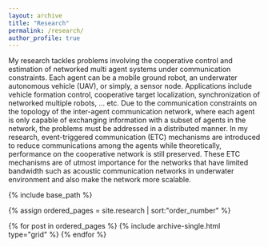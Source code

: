 ```yaml
---
layout: archive
title: "Research"
permalink: /research/
author_profile: true
---
```


My research tackles problems involving the cooperative control and estimation of networked multi agent systems under communication constraints. Each agent can be a mobile ground robot, an underwater autonomous vehicle (UAV), or simply, a sensor node. Applications include vehicle formation control, cooperative target localization, synchronization of networked multiple robots, ... etc. Due to the communication constraints on the topology of the inter-agent communication network, where each agent is only capable of exchanging information with a subset of agents in the network, the problems must be addressed in a distributed manner. In my research, event-triggered communication (ETC) mechanisms are introduced to reduce communications among the agents while theoretically, performance on the cooperative network is still preserved. These ETC mechanisms are of utmost importance for the networks that have limited bandwidth such as acoustic communication networks in underwater environment and also make the network more scalable.  

<nbsp>

{% include base_path %}

{% assign ordered_pages = site.research | sort:"order_number" %}

{% for post in ordered_pages %}
  {% include archive-single.html type="grid" %}
{% endfor %}

